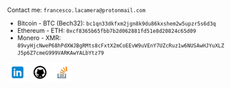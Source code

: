 <!-- assets -->
[1.1]: assets/icons/linkedin-48.png
[2.1]: assets/icons/github-48.png
[3.1]: assets/icons/stackoverflow-48.png
[4.1]: assets/icons/cv.png

<!-- links -->
[1]: https://www.linkedin.com/in/fr9ncis
[2]: https://www.github.com/lacamera
[3]: https://stackoverflow.com/users/12709483/francesco-la-camera?tab=profile
[4]: https://lacamera.io/var/static/lacamera/cv.pdf

Contact me: `francesco.lacamera@protonmail.com`

* Bitcoin - BTC (Bech32): `bc1qn33dkfxm2jgn8k9du86kxshem2w5upzr5s6d3q`
* Ethereum - ETH: `0xcf8365b65fbb7b2d062881fd51e8d20824c65d09`
* Monero - XMR: `89vyHjcNweP68hPdXWJBgRMts8cFxtX2mCoEEvW9uVEnY7UZcRuz1w6NUSAwHJYuXLZJ5p6Z7cmeG999VARKAwYALbYtz79`

[![linkedin][1.1]][1]
[![github][2.1]][2]
[![stackoverflow][3.1]][3]
